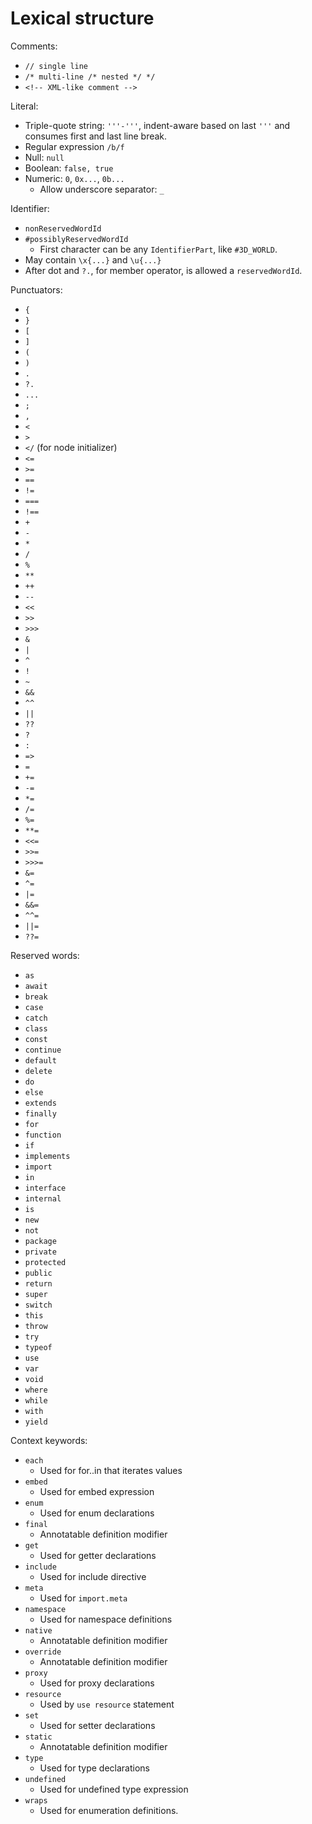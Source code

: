 # Lexical structure

Comments:

- `// single line`
- `/* multi-line /* nested */ */`
- `<!-- XML-like comment -->`

Literal:

- Triple-quote string: `'''-'''`, indent-aware based on last `'''` and consumes first and last line break.
- Regular expression `/b/f`
- Null: `null`
- Boolean: `false, true`
- Numeric: `0`, `0x...`, `0b...`
  - Allow underscore separator: `_`

Identifier:

- `nonReservedWordId`
- `#possiblyReservedWordId`
  - First character can be any `IdentifierPart`, like `#3D_WORLD`.
- May contain `\x{...}` and `\u{...}`
- After dot and `?.`, for member operator, is allowed a `reservedWordId`.

Punctuators:

- `{`
- `}`
- `[`
- `]`
- `(`
- `)`
- `.`
- `?.`
- `...`
- `;`
- `,`
- `<`
- `>`
- `</` (for node initializer)
- `<=`
- `>=`
- `==`
- `!=`
- `===`
- `!==`
- `+`
- `-`
- `*`
- `/`
- `%`
- `**`
- `++`
- `--`
- `<<`
- `>>`
- `>>>`
- `&`
- `|`
- `^`
- `!`
- `~`
- `&&`
- `^^`
- `||`
- `??`
- `?`
- `:`
- `=>`
- `=`
- `+=`
- `-=`
- `*=`
- `/=`
- `%=`
- `**=`
- `<<=`
- `>>=`
- `>>>=`
- `&=`
- `^=`
- `|=`
- `&&=`
- `^^=`
- `||=`
- `??=`

Reserved words:

- `as`
- `await`
- `break`
- `case`
- `catch`
- `class`
- `const`
- `continue`
- `default`
- `delete`
- `do`
- `else`
- `extends`
- `finally`
- `for`
- `function`
- `if`
- `implements` 
- `import`
- `in`
- `interface`
- `internal`
- `is`
- `new`
- `not`
- `package`
- `private`
- `protected`
- `public`
- `return`
- `super`
- `switch`
- `this`
- `throw`
- `try`
- `typeof`
- `use`
- `var`
- `void`
- `where`
- `while`
- `with`
- `yield`

Context keywords:

- `each`
  - Used for for..in that iterates values
- `embed`
  - Used for embed expression
- `enum`
  - Used for enum declarations
- `final`
  - Annotatable definition modifier
- `get`
  - Used for getter declarations
- `include`
  - Used for include directive
- `meta`
  - Used for `import.meta`
- `namespace`
  - Used for namespace definitions
- `native`
  - Annotatable definition modifier
- `override`
  - Annotatable definition modifier
- `proxy`
  - Used for proxy declarations
- `resource`
  - Used by `use resource` statement
- `set`
  - Used for setter declarations
- `static`
  - Annotatable definition modifier
- `type`
  - Used for type declarations
- `undefined`
  - Used for undefined type expression
- `wraps`
  - Used for enumeration definitions.